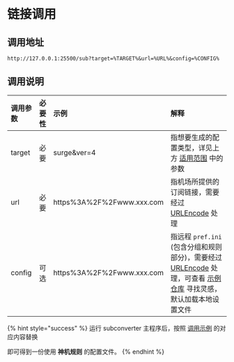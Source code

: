 # 链接调用

## 调用地址

```text
http://127.0.0.1:25500/sub?target=%TARGET%&url=%URL%&config=%CONFIG%
```

## 调用说明

| 调用参数 | 必要性 | 示例 | 解释 |
| :--- | :---: | :--- | :--- |
| target | 必要 | surge&ver=4 | 指想要生成的配置类型，详见上方 [适用范围](../yue-qian-ti-shi/shi-yong-fan-wei.md) 中的参数 |
| url | 必要 | https%3A%2F%2Fwww.xxx.com | 指机场所提供的订阅链接，需要经过 [URLEncode](https://www.urlencoder.org/) 处理 |
| config | 可选 | https%3A%2F%2Fwww.xxx.com | 指远程 `pref.ini` \(包含分组和规则部分\)，需要经过 [URLEncode](https://www.urlencoder.org/) 处理，可查看 [示例仓库](https://github.com/lzdnico/subconverteriniexample) 寻找灵感，默认加载本地设置文件 |

{% hint style="success" %}
运行 subconverter 主程序后，按照 [调用示例](tiao-yong-shi-li.md) 的对应内容替换

即可得到一份使用 **神机规则** 的配置文件。
{% endhint %}



